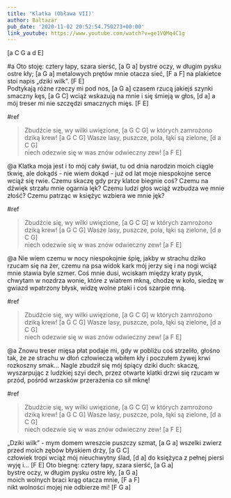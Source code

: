 ```yaml
---
title: 'Klatka (Obława VII)'
author: Baltazar
pub_date: '2020-11-02 20:52:54.750273+00:00'
link_youtube: https://www.youtube.com/watch?v=ge1VQMq4C1g
---
```


[a C G a     d E]

#a
Oto stoję: cztery łapy, szara sierść,	[a G a]
bystre oczy, w długim pysku ostre kły; 	[a G a]	
metalowych prętów mnie otacza sieć,   	[F a F]
na plakietce stoi napis „dziki wilk”. 	[F E]          
Podtykają różne rzeczy mi pod nos, 	[a G a]
czasem rzucą jakiejś szynki smaczny kęs, [a G C]
wciąż wskazują na mnie i się śmieją w głos, [d a]
a mój treser mi nie szczędzi smacznych mięs. [F E]	
              
#ref
>Zbudźcie się, wy wilki uwięzione, [a G C G]
>w których zamrożono dziką krew! [a G C G]
>Wasze lasy, puszcze, pola, łąki są zielone, [d a C G]                            
>niech odezwie się w was znów odwieczny zew! [a F E]

@a
Klatka moja jest i to mój cały świat,
tu od dnia narodzin moich ciągle tkwię,
ale dokądś - nie wiem dokąd - już od lat
moje niespokojne serce wciąż się rwie.
Czemu skaczę gdy przy klatce biegnie coś?
Czemu na dźwięk strzału mnie ogarnia lęk?
Czemu ludzi głos wciąż wzbudza we mnie złość?
Czemu patrząc w księżyc wzbiera we mnie jęk?

#ref
>Zbudźcie się, wy wilki uwięzione, [a G C G]
>w których zamrożono dziką krew! [a G C G]
>Wasze lasy, puszcze, pola, łąki są zielone, [d a C G]                            
>niech odezwie się w was znów odwieczny zew! [a F E]

@a
Nie wiem czemu w nocy niespokojnie śpię,
jakby w strachu dziko rzucam się na żer,
czemu na psa widok kark mój jerzy się
i na nogi wciąż mnie stawia byle szmer.
Coś mnie dusi, wciskam między kraty pysk,
chwytam w nozdrza wonie, które z wiatrem mkną,
chodzę w koło, siedzę w gwiazd wpatrzony błysk,
widzę wolne ptaki i coś szarpie mną.

#ref
>Zbudźcie się, wy wilki uwięzione, [a G C G]
>w których zamrożono dziką krew! [a G C G]
>Wasze lasy, puszcze, pola, łąki są zielone, [d a C G]                            
>niech odezwie się w was znów odwieczny zew! [a F E]

@a
Znowu treser mięsa płat podaje mi,
gdy w pobliżu coś strzeliło, głośno tak,
że ze strachu w dłoń człowieczą wbiłem kły
i poczułem żywej krwi rozkoszny smak...
Nagle zbudził się mój śpiący dziki duch:
skaczę, wyszarpując z ludzkiej szyi dech,
przez otwarte klatki drzwi się rzucam w przód,
pośród wrzasków przerażenia co sił mknę!

#ref
>Zbudźcie się, wy wilki uwięzione, [a G C G]
>w których zamrożono dziką krew! [a G C G]
>Wasze lasy, puszcze, pola, łąki są zielone, [d a C G]                            
>niech odezwie się w was znów odwieczny zew! [a F E]
                     
„Dziki wilk” - mym domem wreszcie puszczy szmat, [a G a]
wszelki zwierz przed moich zębów błyskiem drży, [a G C]      
człowiek tropi wciąż mój nieuchwytny ślad, [d a]
do księżyca z pełnej piersi wyję i... [F E]
Oto biegnę: cztery łapy, szara sierść, 	[a G a]                                    
bystre oczy, w długim pysku ostre kły, [a G a]    
moich wolnych braci krąg otacza mnie, [F a F]             
nikt wolności mojej nie odbierze mi!	[F G a]